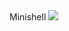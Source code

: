 <td style="text-align:center;">Minishell</td> <td> <img src="https://badge42.herokuapp.com/api/project/ghumbert/minishell"> </td>
